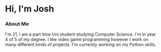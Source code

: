 # Hi, I'm Josh

### About Me
I'm 21, I am a part time Uni student studying Computer Science. I'm in year 4 of 5 of my degree.
I like video game programming however I work on many different kinds of projects. I'm currently working on my Python skills.
